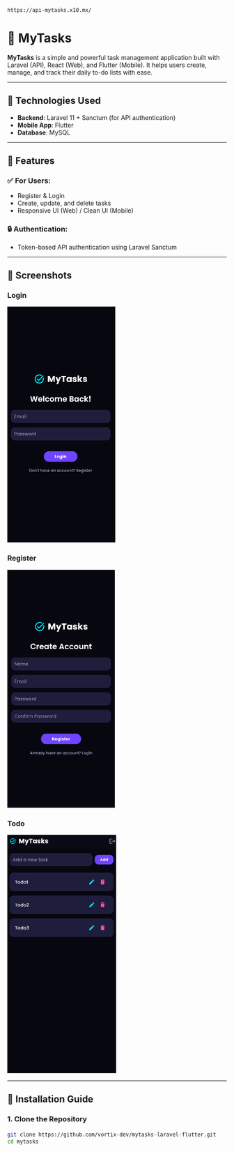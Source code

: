 ```bash
https://api-mytasks.x10.mx/
```
# 📝 MyTasks

**MyTasks** is a simple and powerful task management application built with Laravel (API), React (Web), and Flutter (Mobile). It helps users create, manage, and track their daily to-do lists with ease.

---

## 🔧 Technologies Used

- **Backend**: Laravel 11 + Sanctum (for API authentication)
- **Mobile App**: Flutter
- **Database**: MySQL

---

## 📱 Features

### ✅ For Users:
- Register & Login
- Create, update, and delete tasks
- Responsive UI (Web) / Clean UI (Mobile)

### 🔒 Authentication:
- Token-based API authentication using Laravel Sanctum

---
## 📱 Screenshots

### Login 
![Login Screen](screenshots/login.png)

### Register
![Register Screen](screenshots/register.png)

### Todo
![Tasks Screen](screenshots/tasks.png)

---
## 🚀 Installation Guide

### 1. Clone the Repository

```bash
git clone https://github.com/vortix-dev/mytasks-laravel-flutter.git
cd mytasks
